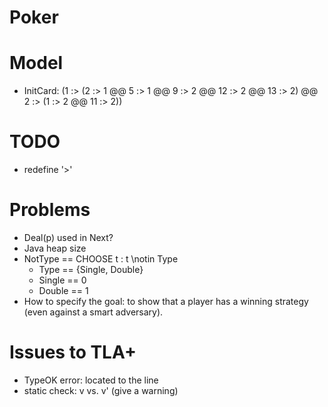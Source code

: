 # Poker

# Model
- InitCard: (1 :> (2 :> 1 @@ 5 :> 1 @@ 9 :> 2 @@ 12 :> 2 @@ 13 :> 2) @@ 2 :> (1 :> 2 @@ 11 :> 2))

# TODO
- redefine '>'

# Problems
- Deal(p) used in Next?
- Java heap size
- NotType == CHOOSE t : t \notin Type
  - Type == {Single, Double}
  - Single == 0 
  - Double == 1
- How to specify the goal: to show that a player has a winning strategy (even against a smart adversary).


# Issues to TLA+
- TypeOK error: located to the line
- static check: v vs. v' (give a warning)
